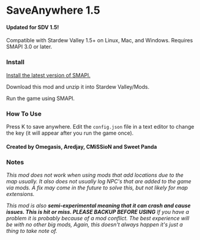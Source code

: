 # SaveAnywhere 1.5

#### Updated for SDV 1.5!
Compatible with Stardew Valley 1.5+ on Linux, Mac, and Windows. Requires SMAPI 3.0 or later.

### Install
[Install the latest version of SMAPI.](https://smapi.io/)

Download this mod and unzip it into Stardew Valley/Mods.

Run the game using SMAPI.

### How To Use
Press K to save anywhere. Edit the `config.json` file in a text editor to change the key (it will appear after you run the game once).

#### Created by Omegasis, Aredjay, CMiSSioN and Sweet Panda

### Notes
*This mod does not work when using mods that add locations due to the map usually. It also does not usually log NPC's that are added to the game via mods. A fix may come in the future to solve this, but not likely for map extensions.*

*This mod is also **semi-experimental meaning that it can crash and cause issues. This is hit or miss. PLEASE BACKUP BEFORE USING** If you have a problem it is probably because of a mod conflict. The best experience will be with no other big mods, Again, this doesn't always happen it's just a thing to take note of.*
